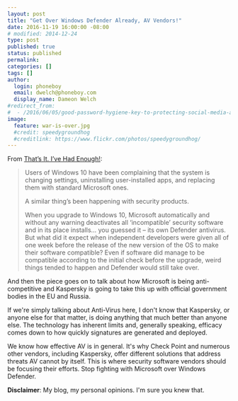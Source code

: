 ```yaml
---
layout: post
title: "Get Over Windows Defender Already, AV Vendors!"
date: 2016-11-19 16:00:00 -08:00
# modified: 2014-12-24
type: post
published: true
status: published
permalink: 
categories: []
tags: []
author:
  login: phoneboy
  email: dwelch@phoneboy.com
  display_name: Dameon Welch
#redirect_from:
#  - /2016/06/05/good-password-hygiene-key-to-protecting-social-media-accounts/
image:
  feature: war-is-over.jpg
  #credit: speedygroundhog
  #creditlink: https://www.flickr.com/photos/speedygroundhog/
---
```

​From [That’s It. I’ve Had Enough!](https://eugene.kaspersky.com/2016/11/10/thats-it-ive-had-enough/):

> Users of Windows 10 have been complaining that the system is changing settings, uninstalling user-installed apps, and replacing them with standard Microsoft ones.
>
> A similar thing’s been happening with security products.
>
> When you upgrade to Windows 10, Microsoft automatically and without any warning deactivates all ‘incompatible’ security software and in its place installs… you guessed it – its own Defender antivirus. But what did it expect when independent developers were given all of one week before the release of the new version of the OS to make their software compatible? Even if software did manage to be compatible according to the initial check before the upgrade, weird things tended to happen and Defender would still take over.

And then the piece goes on to talk about how Microsoft is being anti-competitive and Kaspersky is going to take this up with official government bodies in the EU and Russia.

If we're simply talking about Anti-Virus here, I don't know that Kaspersky, or anyone else for that matter, is doing anything that much better than anyone else. The technology has inherent limits and, generally speaking, efficacy comes down to how quickly signatures are generated and deployed. 

We know how effective AV is in general. It's why Check Point and numerous other vendors, including Kaspersky, offer different solutions that address threats AV cannot by itself. This is where security software vendors should be focusing their efforts. Stop fighting with Microsoft over Windows Defender.

**Disclaimer**: My blog, my personal opinions. I'm sure you knew that.